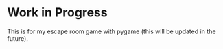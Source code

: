 # Work in Progress

This is for my escape room game with pygame (this will be updated in the future).
